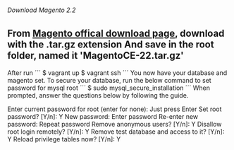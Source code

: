 ###### Download Magento 2.2 
From [Magento offical download page](https://magento.com/tech-resources/download), download with the .tar.gz extension
And save in the root folder, named it 'MagentoCE-22.tar.gz'
---

After run
´´´
$ vagrant up
$ vagrant ssh
´´´
You now have your database and magento set. 
To secure your database, run the below command to set password for mysql root 
´´´
$ sudo mysql_secure_installation
´´´
When prompted, answer the questions below by following the guide.

Enter current password for root (enter for none): Just press Enter
Set root password? [Y/n]: Y
New password: Enter password
Re-enter new password: Repeat password
Remove anonymous users? [Y/n]: Y
Disallow root login remotely? [Y/n]: Y
Remove test database and access to it? [Y/n]:  Y
Reload privilege tables now? [Y/n]:  Y